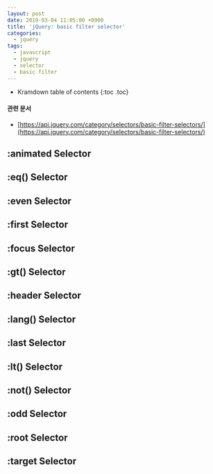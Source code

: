 ```yaml
---
layout: post
date: 2019-03-04 11:05:00 +0900
title: 'jQuery: basic filter selector'
categories:
  - jquery
tags:
  - javascript
  - jquery
  - selector
  - basic filter
---
```


* Kramdown table of contents
{:toc .toc}

#### 관련 문서

- [https://api.jquery.com/category/selectors/basic-filter-selectors/](https://api.jquery.com/category/selectors/basic-filter-selectors/)


## :animated Selector

## :eq() Selector

## :even Selector

## :first Selector

## :focus Selector

## :gt() Selector

## :header Selector

## :lang() Selector

## :last Selector

## :lt() Selector

## :not() Selector

## :odd Selector

## :root Selector

## :target Selector
